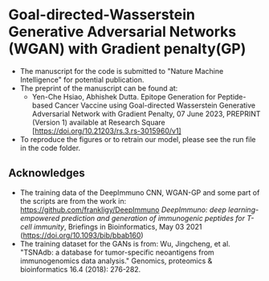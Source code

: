 # Goal-directed-Wasserstein Generative Adversarial Networks (WGAN) with Gradient penalty(GP)
* The manuscript for the code is submitted to "Nature Machine Intelligence" for potential publication.
* The preprint of the manuscript can be found at:
  * Yen-Che Hsiao, Abhishek Dutta. Epitope Generation for Peptide-based Cancer Vaccine using Goal-directed Wasserstein Generative Adversarial Network with Gradient Penalty, 07 June 2023, PREPRINT (Version 1) available at Research Square [https://doi.org/10.21203/rs.3.rs-3015960/v1]
* To reproduce the figures or to retrain our model, please see the run file in the code folder.
## Acknowledges
* The training data of the DeepImmuno CNN, WGAN-GP and some part of the scripts are from the work in: https://github.com/frankligy/DeepImmuno
*DeepImmuno: deep learning-empowered prediction and generation of immunogenic peptides for T-cell immunity*, Briefings in Bioinformatics, May 03 2021 (https://doi.org/10.1093/bib/bbab160)
* The training dataset for the GANs is from:
Wu, Jingcheng, et al. "TSNAdb: a database for tumor-specific neoantigens from immunogenomics data analysis." Genomics, proteomics & bioinformatics 16.4 (2018): 276-282.
